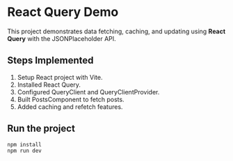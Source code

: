 # React Query Demo

This project demonstrates data fetching, caching, and updating using **React Query** with the JSONPlaceholder API.

## Steps Implemented
1. Setup React project with Vite.
2. Installed React Query.
3. Configured QueryClient and QueryClientProvider.
4. Built PostsComponent to fetch posts.
5. Added caching and refetch features.

## Run the project
```bash
npm install
npm run dev
